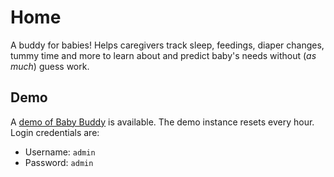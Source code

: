 # Home

A buddy for babies! Helps caregivers track sleep, feedings, diaper changes,
tummy time and more to learn about and predict baby's needs without (_as much_)
guess work.

## Demo

A [demo of Baby Buddy](http://demo.baby-buddy.net) is available. The demo instance
resets every hour. Login credentials are:

- Username: `admin`
- Password: `admin`
